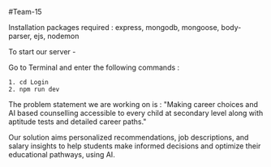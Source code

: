 #Team-15

Installation packages required : express, mongodb, mongoose, body-parser, ejs, nodemon

To start our server - 

Go to Terminal and enter the following commands :

```
1. cd Login
2. npm run dev
```

The problem statement we are working on is : "Making career choices and AI based counselling accessible to every child at secondary level along with aptitude tests and detailed career paths."

Our solution aims personalized recommendations, job descriptions, and salary insights to help students make informed decisions and optimize their educational pathways, using AI. 

